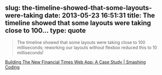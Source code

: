 slug: the-timeline-showed-that-some-layouts-were-taking
date: 2013-05-23 16:51:31
title: The timeline showed that some layouts were taking close to 100...
type: quote
---

> The timeline showed that some layouts were taking close to 100 milliseconds; reworking our layouts without flexbox reduced this to 10 milliseconds!

[Building The New Financial Times Web App: A Case Study | Smashing Coding](http://coding.smashingmagazine.com/2013/05/23/building-the-new-financial-times-web-app/)
